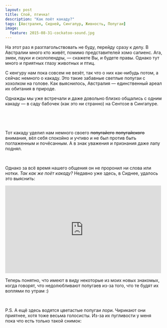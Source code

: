 ```yaml
---
layout: post
title: Спой, птичка!
description: "Как поёт какаду?"
tags: [Австралия, Сидней, Сингапур, Живность, Попугаи]
image:
  feature: 2015-08-31-cockatoo-sound.jpg
---
```


На этот раз я разглагольствовать не буду, перейду сразу к делу. В Австралии много кто живёт, помимо представителей хомо сапиенс. Ага, змеи, пауки и сколопендры, — скажете Вы, и будете правы. Однако тут много и приятных глазу животных и птиц.

С кенгуру нам пока совсем не везёт, так что о них как-нибудь потом, а сейчас немного о какаду. Это такие забавные светлые попугаи с хохолком на голове. Как выяснилось, Австралия — единственный ареал их обитания в природе.

<!--more-->

Однажды мы уже встречали и даже довольно близко общались с одним какаду — в саду бабочек (как это ни странно) на Сентозе в Сингапуре.

<figure class="half">    
    <a href="https://farm1.staticflickr.com/769/21033986525_146bd65b28_b.jpg"><img src="https://farm1.staticflickr.com/769/21033986525_146bd65b28_c.jpg" alt=""></a>    
    <a href="https://farm6.staticflickr.com/5675/21033967225_0a6b3a72f6_b.jpg"><img src="https://farm6.staticflickr.com/5675/21033967225_0a6b3a72f6_c.jpg" alt=""></a>
</figure>
<figure class="half">
    <a href="https://farm1.staticflickr.com/746/20412931363_4aca03567a_b.jpg"><img src="https://farm1.staticflickr.com/746/20412931363_4aca03567a_c.jpg" alt=""></a>
    <a href="https://farm1.staticflickr.com/673/21007776556_58f4a54b82_b.jpg"><img src="https://farm1.staticflickr.com/673/21007776556_58f4a54b82_c.jpg" alt=""></a>
</figure>

Тот какаду уделил нам немного своего <del>попугайего</del> <del>попугайского</del> внимания, вёл себя спокойно и учтиво и не был против быть поглаженным и почёсанным. А в знак уважения и признания даже лапу поднял.

<figure class="half">
    <a href="https://farm1.staticflickr.com/676/21024093482_3cfa739d82_b.jpg"><img src="https://farm1.staticflickr.com/676/21024093482_3cfa739d82_c.jpg" alt=""></a>
    <a href="https://farm1.staticflickr.com/606/20847238289_4b5d7d5749_b.jpg"><img src="https://farm1.staticflickr.com/606/20847238289_4b5d7d5749_c.jpg" alt=""></a>
</figure>

Однако за всё время нашего общения он не проронил ни слова или нотки. _Так как же поёт какаду?_ Недавно уже здесь, в Сиднее, удалось это выяснить:

<iframe src="https://player.vimeo.com/video/137746045" width="500" height="281" frameborder="0" webkitallowfullscreen mozallowfullscreen allowfullscreen></iframe>

Теперь понятно, что имеют в виду некоторые из моих новых знакомых, когда говорят, что недолюбливают попугаев из-за того, что те будят их воплями по утрам :)

<figure class="half">
    <a href="https://farm1.staticflickr.com/647/20847248999_8806748f5c_b.jpg"><img src="https://farm1.staticflickr.com/647/20847248999_8806748f5c_c.jpg" alt=""></a>
    <a href="https://farm6.staticflickr.com/5652/20412989273_728226a62d_b.jpg"><img src="https://farm6.staticflickr.com/5652/20412989273_728226a62d_c.jpg" alt=""></a>
</figure>

P.S. А ещё здесь водятся цветастые попугаи лори. Чирикают они приятнее, хотя тоже весьма голосисты. Из-за их пугливости у меня пока что есть только такой снимок:

<figure>
    <a href="https://farm1.staticflickr.com/601/21034081455_e785e1bc85_b.jpg"><img src="https://farm1.staticflickr.com/601/21034081455_e785e1bc85_c.jpg" alt=""></a>
</figure>
